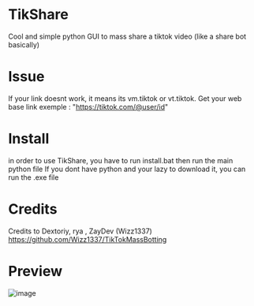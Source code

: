 # TikShare
Cool and simple python GUI to mass share a tiktok video (like a share bot basically)

# Issue
If your link doesnt work, it means its vm.tiktok or vt.tiktok. Get your web base link exemple : "https://tiktok.com/@user/id"

# Install
in order to use TikShare, you have to run install.bat then run the main python file
If you dont have python and your lazy to download it, you can run the .exe file

# Credits
Credits to Dextoriy, rya , ZayDev (Wizz1337)
https://github.com/Wizz1337/TikTokMassBotting

# Preview
![image](https://cdn.discordapp.com/attachments/938247228609409087/967511362647511090/unknown.png)
